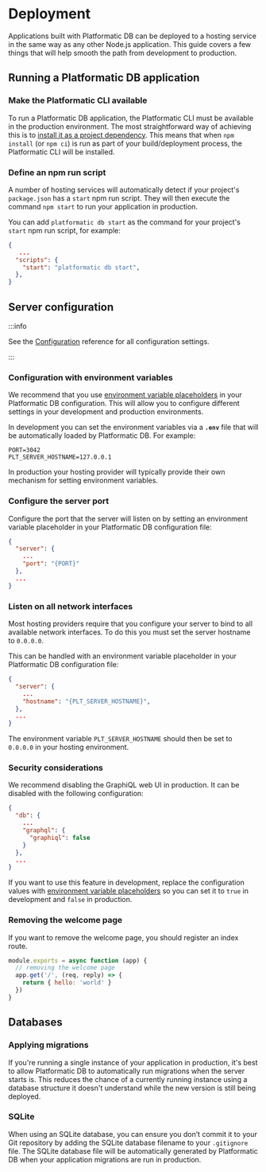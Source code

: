 # Deployment

Applications built with Platformatic DB can be deployed to a hosting service
in the same way as any other Node.js application. This guide covers a few
things that will help smooth the path from development to production.

## Running a Platformatic DB application

### Make the Platformatic CLI available

To run a Platformatic DB application, the Platformatic CLI must be available
in the production environment. The most straightforward way of achieving this
is to [install it as a project dependency](/reference/cli.md#installation-and-usage).
This means that when `npm install` (or `npm ci`) is run as part of your
build/deployment process, the Platformatic CLI will be installed.

### Define an npm run script

A number of hosting services will automatically detect if your project's
`package.json` has a `start` npm run script. They will then execute the command
`npm start` to run your application in production.

You can add `platformatic db start` as the command for your project's `start`
npm run script, for example:

```json
{
   ...
  "scripts": {
    "start": "platformatic db start",
  },
}
```

## Server configuration

:::info

See the [Configuration](/reference/db/configuration.md) reference for all
configuration settings.

:::

### Configuration with environment variables

We recommend that you use [environment variable placeholders](/reference/db/configuration.md#environment-variable-placeholders)
in your Platformatic DB configuration. This will allow you to configure
different settings in your development and production environments.

In development you can set the  environment variables via a **`.env`** file
that will be automatically loaded by Platformatic DB. For example:

```
PORT=3042
PLT_SERVER_HOSTNAME=127.0.0.1
```

In production your hosting provider will typically provide their own mechanism
for setting environment variables.

### Configure the server port

Configure the port that the server will listen on by setting an environment
variable placeholder in your Platformatic DB configuration file:

```json title="platformatic.db.json"
{
  "server": {
    ...
    "port": "{PORT}"
  },
  ...
}
```

### Listen on all network interfaces

Most hosting providers require that you configure your server to bind to all
available network interfaces. To do this you must set the server hostname to
`0.0.0.0`.

This can be handled with an environment variable placeholder in your Platformatic
DB configuration file:

```json title="platformatic.db.json"
{
  "server": {
    ...
    "hostname": "{PLT_SERVER_HOSTNAME}",
  },
  ...
}
```

The environment variable `PLT_SERVER_HOSTNAME` should then be set to `0.0.0.0`
in your hosting environment.

### Security considerations

We recommend disabling the GraphiQL web UI in production. It can be disabled
with the following configuration:

```json title="platformatic.db.json"
{
  "db": {
    ...
    "graphql": {
      "graphiql": false
    }
  },
  ...
}
```

If you want to use this feature in development, replace the configuration
values with [environment variable placeholders](/reference/db/configuration.md#environment-variable-placeholders)
so you can set it to `true` in development and `false` in production.

### Removing the welcome page

If you want to remove the welcome page, you should register an index route.

```js
module.exports = async function (app) {
  // removing the welcome page
  app.get('/', (req, reply) => {
    return { hello: 'world' }
  })
}
```

## Databases

### Applying migrations

If you're running a single instance of your application in production, it's
best to allow Platformatic DB to automatically run migrations when the server
starts is. This reduces the chance of a currently running instance using a
database structure it doesn't understand while the new version is still being
deployed.

### SQLite

When using an SQLite database, you can ensure you don’t commit it to your Git
repository by adding the SQLite database filename to your `.gitignore` file.
The SQLite database file will be automatically generated by Platformatic DB
when your application migrations are run in production.
